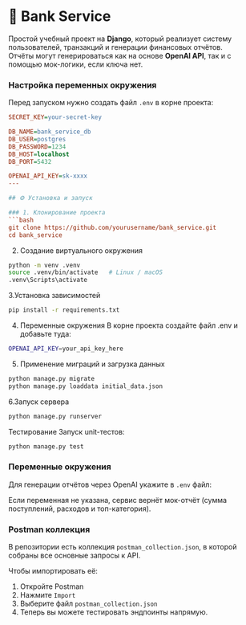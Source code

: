 # 🏦 Bank Service

Простой учебный проект на **Django**, который реализует систему пользователей, транзакций и генерации финансовых отчётов.  
Отчёты могут генерироваться как на основе **OpenAI API**, так и с помощью мок-логики, если ключа нет.

### Настройка переменных окружения

Перед запуском нужно создать файл `.env` в корне проекта:

```ini
SECRET_KEY=your-secret-key

DB_NAME=bank_service_db
DB_USER=postgres
DB_PASSWORD=1234
DB_HOST=localhost
DB_PORT=5432

OPENAI_API_KEY=sk-xxxx
---

## ⚙️ Установка и запуск

### 1. Клонирование проекта
```bash
git clone https://github.com/yourusername/bank_service.git
cd bank_service
```
2. Создание виртуального окружения
```bash
python -m venv .venv
source .venv/bin/activate   # Linux / macOS
.venv\Scripts\activate   
```
3.Установка зависимостей
```bash
pip install -r requirements.txt
```
4. Переменные окружения
В корне проекта создайте файл .env и добавьте туда:
```bash
OPENAI_API_KEY=your_api_key_here
```
5. Применение миграций и загрузка данных
```bash
python manage.py migrate
python manage.py loaddata initial_data.json
```
6.Запуск сервера
```bash
python manage.py runserver
```
Тестирование
Запуск unit-тестов:
```bash
python manage.py test
```
### Переменные окружения

Для генерации отчётов через OpenAI укажите в `.env` файл:

Если переменная не указана, сервис вернёт мок-отчёт (сумма поступлений, расходов и топ-категория).

### Postman коллекция

В репозитории есть коллекция `postman_collection.json`, в которой собраны все основные запросы к API.

Чтобы импортировать её:
1. Откройте Postman
2. Нажмите `Import`
3. Выберите файл `postman_collection.json`
4. Теперь вы можете тестировать эндпоинты напрямую.
